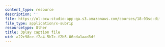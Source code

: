 ```yaml
---
content_type: resource
description: ''
file: https://ol-ocw-studio-app-qa.s3.amazonaws.com/courses/18-03sc-differential-equations-fall-2011/a22c98cef2a45b7cf2b506cda1aad8df_jOBBwI4CYjM.srt
file_type: application/x-subrip
resourcetype: Other
title: 3play caption file
uid: a22c98ce-f2a4-5b7c-f2b5-06cda1aad8df
---
```

